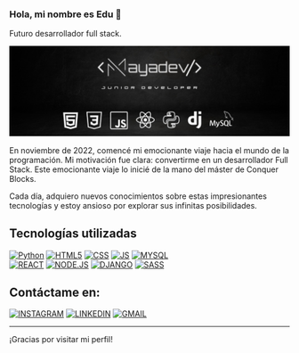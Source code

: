 ### Hola, mi nombre es Edu 👋

Futuro desarrollador full stack.

<img src="https://github.com/Mayadevv/Mayadevv/blob/main/banner.jpg">

En noviembre de 2022, comencé mi emocionante viaje hacia el mundo de la programación. Mi motivación fue clara: convertirme en un desarrollador Full Stack. Este emocionante viaje lo inicié de la mano del máster de Conquer Blocks.

Cada día, adquiero nuevos conocimientos sobre estas impresionantes tecnologías y estoy ansioso por explorar sus infinitas posibilidades.

## Tecnologías utilizadas
[![Python](https://img.shields.io/badge/%20-Python-blue?logo=Python&logoColor=blue&labelColor=black)]()
[![HTML5](https://img.shields.io/badge/HTML5-red?logo=html5&labelColor=black)]()
[![CSS](https://img.shields.io/badge/CSS-white?logo=CSS3&labelColor=black)]()
[![JS](https://img.shields.io/badge/JAVASCRIPT-yellow?logo=javascript&labelColor=black)]()
[![MYSQL](https://img.shields.io/badge/MYSQL-blue?logo=mysql&labelColor=black)]()
<br>
[![REACT](https://img.shields.io/badge/REACT-blue?logo=react&labelColor=black)]()
[![NODE.JS](https://img.shields.io/badge/NODE.JS-green?logo=Node.js&labelColor=black)]()
[![DJANGO](https://img.shields.io/badge/DJANGO-white?logo=Django&labelColor=black)]()
[![SASS](https://img.shields.io/badge/SASS-SASS?style=sass&logo=sass&labelColor=pink&color=red)]()


## Contáctame en:
[![INSTAGRAM](https://img.shields.io/badge/edumayft-edumayft?logo=instagram&labelColor=black&color=white)](https://instagram.com/edumayft)
[![LINKEDIN](https://img.shields.io/badge/Eduardo%20Nav%C3%ADo%20Maya-%20Eduardo%20Nav%C3%ADo%20Maya?logo=linkedin&labelColor=black&color=white)](https://www.linkedin.com/in/naviomaya)
[![GMAIL](https://img.shields.io/badge/naviomaya%40gmail.com-%20black?logo=GMAIL&labelColor=black&color=white)]()

<hr>

¡Gracias por visitar mi perfil! 



<!--
**naviomaya/naviomaya** is a ✨ _special_ ✨ repository because its `README.md` (this file) appears on your GitHub profile.

Here are some ideas to get you started:

- 🔭 I’m currently working on ...
- 🌱 I’m currently learning ...
- 👯 I’m looking to collaborate on ...
- 🤔 I’m looking for help with ...
- 💬 Ask me about ...
- 📫 How to reach me: ...
- 😄 Pronouns: ...
- ⚡ Fun fact: ...
-->
